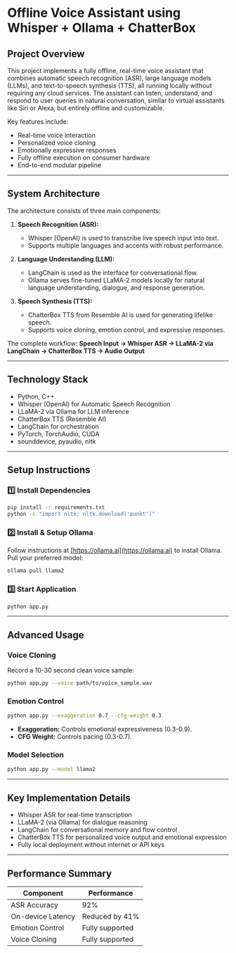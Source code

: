 # Offline Voice Assistant using Whisper + Ollama + ChatterBox

## Project Overview

This project implements a fully offline, real-time voice assistant that combines automatic speech recognition (ASR), large language models (LLMs), and text-to-speech synthesis (TTS), all running locally without requiring any cloud services. The assistant can listen, understand, and respond to user queries in natural conversation, similar to virtual assistants like Siri or Alexa, but entirely offline and customizable.

Key features include:

* Real-time voice interaction
* Personalized voice cloning
* Emotionally expressive responses
* Fully offline execution on consumer hardware
* End-to-end modular pipeline

---

## System Architecture

The architecture consists of three main components:

1. **Speech Recognition (ASR):**

   * Whisper (OpenAI) is used to transcribe live speech input into text.
   * Supports multiple languages and accents with robust performance.

2. **Language Understanding (LLM):**

   * LangChain is used as the interface for conversational flow.
   * Ollama serves fine-tuned LLaMA-2 models locally for natural language understanding, dialogue, and response generation.

3. **Speech Synthesis (TTS):**

   * ChatterBox TTS from Resemble AI is used for generating lifelike speech.
   * Supports voice cloning, emotion control, and expressive responses.

The complete workflow:
**Speech Input → Whisper ASR → LLaMA-2 via LangChain → ChatterBox TTS → Audio Output**

---

## Technology Stack

* Python, C++
* Whisper (OpenAI) for Automatic Speech Recognition
* LLaMA-2 via Ollama for LLM inference
* ChatterBox TTS (Resemble AI)
* LangChain for orchestration
* PyTorch, TorchAudio, CUDA
* sounddevice, pyaudio, nltk

---

## Setup Instructions
### 1️⃣ Install Dependencies

```bash
pip install -r requirements.txt
python -c "import nltk; nltk.download('punkt')"
```

### 2️⃣ Install & Setup Ollama

Follow instructions at [https://ollama.ai](https://ollama.ai) to install Ollama.
Pull your preferred model:

```bash
ollama pull llama2
```

### 3️⃣ Start Application

```bash
python app.py
```

---

## Advanced Usage

### Voice Cloning

Record a 10-30 second clean voice sample:

```bash
python app.py --voice path/to/voice_sample.wav
```

### Emotion Control

```bash
python app.py --exaggeration 0.7 --cfg-weight 0.3
```

* **Exaggeration:** Controls emotional expressiveness (0.3-0.9).
* **CFG Weight:** Controls pacing (0.3-0.7).

### Model Selection

```bash
python app.py --model llama2
```

---

## Key Implementation Details

* Whisper ASR for real-time transcription
* LLaMA-2 (via Ollama) for dialogue reasoning
* LangChain for conversational memory and flow control
* ChatterBox TTS for personalized voice output and emotional expression
* Fully local deployment without internet or API keys

---

## Performance Summary

| Component         | Performance     |
| ----------------- | --------------- |
| ASR Accuracy      | 92%             |
| On-device Latency | Reduced by 41%  |
| Emotion Control   | Fully supported |
| Voice Cloning     | Fully supported |
